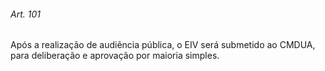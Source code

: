 
###### Art. 101
Após a realização de audiência pública, o EIV será submetido ao CMDUA, para deliberação e aprovação por maioria simples.
